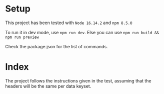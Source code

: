 # Setup

This project has been tested with `Node 16.14.2` and `npm 8.5.0`

To run it in dev mode, use `npm run dev`.
Else you can use `npm run build && npm run preview`

Check the package.json for the list of commands.

# Index

The project follows the instructions given in the test, assuming that the headers will be the same per data keyset.
